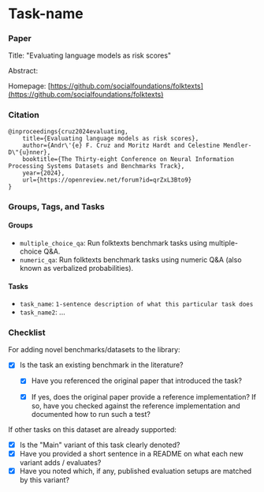 # Task-name

### Paper

Title: "Evaluating language models as risk scores"

Abstract: 



Homepage: [https://github.com/socialfoundations/folktexts](https://github.com/socialfoundations/folktexts)


### Citation

```
@inproceedings{cruz2024evaluating,
    title={Evaluating language models as risk scores},
    author={Andr\'{e} F. Cruz and Moritz Hardt and Celestine Mendler-D\"{u}nner},
    booktitle={The Thirty-eight Conference on Neural Information Processing Systems Datasets and Benchmarks Track},
    year={2024},
    url={https://openreview.net/forum?id=qrZxL3Bto9}
}
```

### Groups, Tags, and Tasks

#### Groups

* `multiple_choice_qa`: Run folktexts benchmark tasks using multiple-choice Q&A.
* `numeric_qa`: Run folktexts benchmark tasks using numeric Q&A (also known as verbalized probabilities).

#### Tasks

* `task_name`: `1-sentence description of what this particular task does`
* `task_name2`: ...

### Checklist

For adding novel benchmarks/datasets to the library:
* [X] Is the task an existing benchmark in the literature?
  * [X] Have you referenced the original paper that introduced the task?
  * [X] If yes, does the original paper provide a reference implementation? If so, have you checked against the reference implementation and documented how to run such a test?


If other tasks on this dataset are already supported:
* [X] Is the "Main" variant of this task clearly denoted?
* [X] Have you provided a short sentence in a README on what each new variant adds / evaluates?
* [X] Have you noted which, if any, published evaluation setups are matched by this variant?
